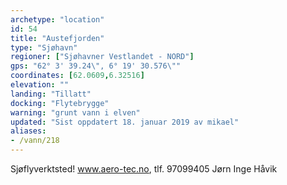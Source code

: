 ```yaml
---
archetype: "location"
id: 54
title: "Austefjorden"
type: "Sjøhavn"
regioner: ["Sjøhavner Vestlandet - NORD"]
gps: "62° 3' 39.24\", 6° 19' 30.576\""
coordinates: [62.0609,6.32516]
elevation: ""
landing: "Tillatt"
docking: "Flytebrygge"
warning: "grunt vann i elven"
updated: "Sist oppdatert 18. januar 2019 av mikael"
aliases:
- /vann/218
---
```


Sjøflyverktsted! www.aero-tec.no, tlf. 97099405 Jørn Inge Håvik
